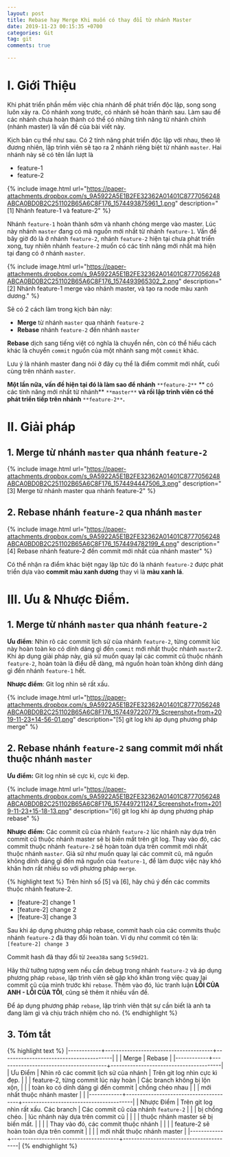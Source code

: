 ```yaml
---
layout: post
title: Rebase hay Merge Khi muốn có thay đổi từ nhánh Master
date: 2019-11-23 00:15:35 +0700
categories: Git
tag: git
comments: true

---
```


# I. Giới Thiệu

Khi phát triển phần mềm việc chia nhánh để phát triển độc lập, song song luôn xảy ra. Có nhánh xong trước, có nhánh sẽ hoàn thành sau. Làm sau để các nhánh chưa hoàn thành có thể có những tính năng từ nhánh chính (nhánh master)  là vấn đề của bài viết này.

Kịch bản cụ thể như sau. Có 2 tính năng phát triển độc lập với nhau, theo lẽ đương nhiên, lập trình viên sẽ tạo ra 2 nhánh riêng biệt từ nhánh `master`. Hai nhánh này sẽ có tên lần lượt là

- feature-1
- feature-2


{% include image.html url="https://paper-attachments.dropbox.com/s_9A5922A5E1B2FE32362A01401C8777056248ABCA0BD0B2C251102B65A6C8F176_1574493875961_1.png" description="[1] Nhánh feature-1 và feature-2" %}


Nhánh `feature-1`  hoàn thành sớm và nhanh chóng merge vào master.  Lúc này nhánh `master` đang có mã nguồn mới nhất từ nhánh `feature-1`. Vấn đề bây giờ đó là ở nhánh `feature-2`, nhánh `feature-2` hiện tại chưa phát triển xong, tuy nhiên nhánh `feature-2` muốn có các tính năng mới nhất mà hiện tại đang có ở nhánh `master`.


{% include image.html url="https://paper-attachments.dropbox.com/s_9A5922A5E1B2FE32362A01401C8777056248ABCA0BD0B2C251102B65A6C8F176_1574493965302_2.png" description="[2] Nhánh feature-1 merge vào nhánh master, và tạo ra node màu xanh dương." %}


Sẽ có 2 cách làm trong kịch bản này:

- **Merge** từ nhánh `master` qua nhánh `feature-2`
- **Rebase** nhánh `feature-2` đến nhánh `master`

**Rebase** dịch sang tiếng việt có nghĩa là chuyển nền, còn có thể hiểu cách khác là chuyển `commit` nguồn của một nhánh sang một `commit` khác.

Lưu ý là nhánh master đang nói ở đây cụ thể là điểm commit mới nhất, cuối cùng trên nhánh `master`.

**Một lần nữa, vấn đề hiện tại đó là làm sao để nhánh** `**feature-2**` ** có các tính năng mới nhất từ nhánh** `**master**` **và rồi lập trình viên có thể phát triển tiếp trên nhánh** `**feature-2**`**.**


# II. Giải pháp
## 1. Merge từ nhánh `master` qua nhánh `feature-2`
{% include image.html url="https://paper-attachments.dropbox.com/s_9A5922A5E1B2FE32362A01401C8777056248ABCA0BD0B2C251102B65A6C8F176_1574494447506_3.png" description="[3] Merge từ nhánh master qua nhánh feature-2" %}

## 2. Rebase nhánh `feature-2` qua nhánh `master`
{% include image.html url="https://paper-attachments.dropbox.com/s_9A5922A5E1B2FE32362A01401C8777056248ABCA0BD0B2C251102B65A6C8F176_1574494782199_4.png" description="[4] Rebase nhánh feature-2 đến commit mới nhất của nhánh master" %}


Có thể nhận ra điểm khác biệt ngay lập tức đó là nhánh `feature-2` được phát triển dựa vào **commit màu xanh dương** thay vì là **màu xanh lá**.


# III. Ưu & Nhược Điểm.
## 1.  Merge từ nhánh `master` qua nhánh `feature-2`

**Ưu điểm**: Nhìn rõ các commit lịch sử của nhánh `feature-2`, từng commit lúc này hoàn toàn ko có dính dáng gì đến `commit`  mới nhất thuộc nhánh `master`2. Khi áp dụng giải pháp này, giả sử muốn quay lại các commit cũ thuộc nhánh `feature-2`, hoàn toàn là điểu dễ dàng, mã nguồn hoàn toàn không dính dáng gì đến nhánh `feature-1` hết.

**Nhược điểm**: Git log nhìn sẽ rất xấu.

{% include image.html url="https://paper-attachments.dropbox.com/s_9A5922A5E1B2FE32362A01401C8777056248ABCA0BD0B2C251102B65A6C8F176_1574497220779_Screenshot+from+2019-11-23+14-56-01.png" description="[5] git log khi áp dụng phương pháp merge" %}


## 2. Rebase nhánh `feature-2` sang commit mới nhất thuộc nhánh `master`

**Ưu điểm:** Git log nhìn sẽ cực kì, cực kì đẹp.

{% include image.html url="https://paper-attachments.dropbox.com/s_9A5922A5E1B2FE32362A01401C8777056248ABCA0BD0B2C251102B65A6C8F176_1574497211247_Screenshot+from+2019-11-23+15-18-13.png" description="[6] git log khi áp dụng phương pháp rebase" %}


**Nhược điểm:** Các commit cũ của nhánh `feature-2` lúc nhánh này dựa trên commit cũ thuộc nhánh master sẽ bị biến mất trên git log. Thay vào đó, các commit thuộc nhánh `feature-2` sẽ hoàn toàn dựa trên commit mới nhất thuộc nhánh `master`.  Giả sử như muốn quay lại các commit cũ, mã nguồn không dính dáng gì đến mã nguồn của `feature-1`, để làm được việc này khó khăn hơn rất nhiều so với phương pháp `merge`.

{% highlight text %}
Trên hình số [5] và [6], hãy chú ý đến các commits thuộc nhánh feature-2.
- [feature-2] change 1
- [feature-2] change 2
- [feature-3] change 3

Sau khi áp dụng phương pháp rebase, commit hash của các commits thuộc nhánh `feature-2` đã thay
đổi hoàn toàn. Ví dụ như commit có tên là: `[feature-2] change 3`

Commit hash đã thay đổi từ `2eea38a` sang `5c59d21`.

Hãy thử tưởng tượng xem nếu cần debug trong nhánh `feature-2` và áp dụng phương pháp `rebase`,
lập trình viên sẽ gặp khó khăn trong việc quay lại commit cũ của mình trước khi `rebase`.
Thêm vào đó, lúc tranh luận **LỖI CỦA ANH - LỖI CỦA TÔI**, cũng sẽ thêm ít nhiều vấn đề.

Để áp dụng phương pháp `rebase`, lập trình viên thật sự cần biết là anh ta đang làm gì và
chịu trách nhiệm cho nó.
{% endhighlight %}


## 3. Tóm tắt
{% highlight text %}
|------------+---------------------------------------+----------------------------------------|
|            | Merge                                 | Rebase                                 |
|------------+---------------------------------------+----------------------------------------|
| Ưu Điểm    | Nhìn rõ các commit lịch sử của nhánh  | Trên git log nhìn cực kì đẹp.          |
|            | feature-2, từng commit lúc này hoàn   | Các branch không bị lộn xộn,           |
|            | toàn ko có dính dáng gì đến commit    | chồng chéo nhau                        |
|            | mới nhất thuộc nhánh master           |                                        |
|------------+---------------------------------------+----------------------------------------|
| Nhược Điểm | Trên git log nhìn rất xấu. Các branch | Các commit cũ của nhánh `feature-2`    |
|            | bị chồng chéo.                        | lúc nhánh này dựa trên commit cũ       |
|            |                                       | thuộc nhánh master sẽ bị biến mất.     |
|            |                                       | Thay vào đó, các commit thuộc nhánh    |
|            |                                       | feature-2 sẽ hoàn toàn dựa trên commit |
|            |                                       | mới nhất thuộc nhánh master            |
|------------+---------------------------------------+----------------------------------------|
{% endhighlight %}
